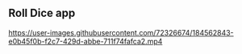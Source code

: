 ## Roll Dice app


https://user-images.githubusercontent.com/72326674/184562843-e0b45f0b-f2c7-429d-abbe-711f74fafca2.mp4

